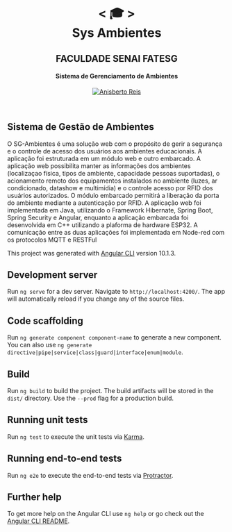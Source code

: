 <h1 align="center">
    < 🎓 > <br>
Sys Ambientes
</h1>
    <h2 align="center">
    FACULDADE SENAI FATESG
    </h2>
<h4 align="center">
Sistema de Gerenciamento de Ambientes
</h4>

<p align="center">
  <a href="https://github.com/anisberto">
    <img alt="Anisberto Reis" src="https://img.shields.io/badge/Anisberto Reis-Dev-blue">
  </a>
</p>
<br>

## Sistema de Gestão de Ambientes
O SG-Ambientes é uma solução web com o propósito de gerir a segurança e o controle de acesso dos usuários aos ambientes educacionais. A aplicação foi estruturada em um módulo web e outro embarcado. A aplicação web possibilita manter as informações dos ambientes (localizaçao física, tipos de ambiente, capacidade pessoas suportadas), o acionamento remoto dos equipamentos instalados no ambiente (luzes, ar condicionado, datashow e multimídia) e o controle acesso por RFID dos usuários autorizados. O módulo embarcado permitirá a liberação da porta do ambiente mediante a autenticação por RFID. A aplicação web foi implementada em Java, utilizando o Framework Hibernate, Spring Boot, Spring Security e Angular, enquanto a aplicação embarcada foi desenvolvida em C++ utilizando a plaforma de hardware ESP32. A comunicação entre as duas aplicações foi implementada em Node-red com os protocolos MQTT e RESTFul

This project was generated with [Angular CLI](https://github.com/angular/angular-cli) version 10.1.3.

## Development server

Run `ng serve` for a dev server. Navigate to `http://localhost:4200/`. The app will automatically reload if you change any of the source files.

## Code scaffolding

Run `ng generate component component-name` to generate a new component. You can also use `ng generate directive|pipe|service|class|guard|interface|enum|module`.

## Build

Run `ng build` to build the project. The build artifacts will be stored in the `dist/` directory. Use the `--prod` flag for a production build.

## Running unit tests

Run `ng test` to execute the unit tests via [Karma](https://karma-runner.github.io).

## Running end-to-end tests

Run `ng e2e` to execute the end-to-end tests via [Protractor](http://www.protractortest.org/).

## Further help

To get more help on the Angular CLI use `ng help` or go check out the [Angular CLI README](https://github.com/angular/angular-cli/blob/master/README.md).
